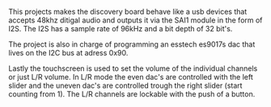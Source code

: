 This projects makes the discovery board behave like a usb devices that accepts 48khz ditigal audio and outputs it via the SAI1 module in the form of I2S.
The I2S has a sample rate of 96kHz and a bit depth of 32 bit's.

The project is also in charge of programming an esstech es9017s dac that lives on the I2C bus at adress 0x90.

Lastly the touchscreen is used to set the volume of the individual channels or just L/R volume. 
In L/R mode the even dac's are controlled with the left slider and the uneven dac's are controlled trough the right slider (start counting from 1). 
The L/R channels are lockable with the push of a button.
